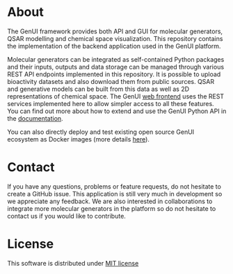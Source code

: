 # About

The GenUI framework provides both API and GUI for molecular generators, QSAR modelling and chemical space visualization. This repository contains the implementation of the backend application used in the GenUI platform. 

Molecular generators can be integrated
as self-contained Python packages and their inputs, outputs and data storage can 
be managed through various REST API endpoints implemented in this 
repository. It is possible to upload bioactivity datasets and also download 
them from public sources. QSAR and generative models can be built from this 
data as well as 2D representations of chemical space. The GenUI [web frontend](https://github.com/martin-sicho/genui-gui) uses the REST
 services implemented here to allow simpler access to all these features. 
 You can find out more about how to extend 
and use the GenUI Python API in the [documentation](https://martin-sicho.github.io/genui/docs/index.html).

You can also directly deploy and test existing open source 
GenUI ecosystem as Docker images 
(more details [here](https://github.com/martin-sicho/genui-docker)).

# Contact

If you have any questions, problems or feature requests, do not hesitate to 
create a GitHub issue. This application is still very much in development so we 
appreciate any feedback. We are also interested in collaborations to integrate 
more molecular generators in the platform so do not hesitate to contact us
if you would like to contribute.

# License

This software is distributed under [MIT license](./LICENSE.md)